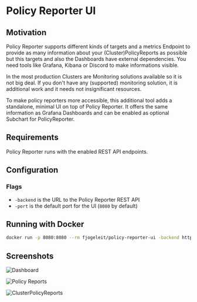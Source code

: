 # Policy Reporter UI

## Motivation

Policy Reporter supports different kinds of targets and a metrics Endpoint to provide as many information about your (Cluster)PolicyReports as possible but this targets and also the Dashboards have external dependencies. You need tools like Grafana, Kibana or Discord to make informations visible.

In the most production Clusters are Monitoring solutions available so it is not big deal. If you don't have any (supported) monitoring solution, it is additional work and it needs not insignificant resources.

To make policy reporters more accessible, this additional tool adds a standalone, minimal UI on top of Policy Reporter. It offers the same information as Grafana Dashboards and can be enabled as optional Subchart for PolicyReporter.

## Requirements

Policy Reporter runs with the enabled REST API endpoints.

## Configuration

### Flags

* `-backend` is the URL to the Policy Reporter REST API
* `-port` is the default port for the UI (`8080` by default)

## Running with Docker

```bash
docker run -p 8080:8080 --rm fjogeleit/policy-reporter-ui -backend http://host.docker.internal:8081
```

## Screenshots

![Dashboard](https://github.com/fjogeleit/policy-reporter-ui/blob/main/docs/images/dashboard.png?raw=true)

![Policy Reports](https://github.com/fjogeleit/policy-reporter-ui/blob/main/docs/images/policy-report.png?raw=true)

![ClusterPolicyReports](https://github.com/fjogeleit/policy-reporter-ui/blob/main/docs/images/cluster-policy-report.png?raw=true)
